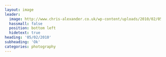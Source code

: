 ```yaml
---
layout: image
leader:
  image: http://www.chris-alexander.co.uk/wp-content/uploads/2010/02/050210small.jpg
  hassmall: false
  position: bottom left
  hidetext: true
heading: '05/02/2010'
subheading: 'Ok'
categories: photography
---
```

